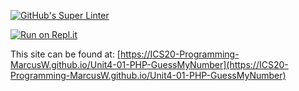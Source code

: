 [![GitHub's Super Linter](https://github.com/ICS20-Programming-MarcusW/Unit4-01-PHP-GuessMyNumber/workflows/GitHub's%20Super%20Linter/badge.svg)](https://github.com/ICS20-Programming-MarcusW/Unit4-01-PHP-GuessMyNumber/actions)

[![Run on Repl.it](https://repl.it/badge/github/ICS20-Programming-MarcusW/Unit4-01-PHP-GuessMyNumber)](https://repl.it/github/ICS20-Programming-MarcusW/Unit4-01-PHP-GuessMyNumber)

This site can be found at: [https://ICS20-Programming-MarcusW.github.io/Unit4-01-PHP-GuessMyNumber](https://ICS20-Programming-MarcusW.github.io/Unit4-01-PHP-GuessMyNumber)